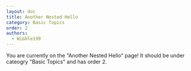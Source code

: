 ```yaml
---
layout: doc
title: Another Nested Hello
category: Basic Topics
order: 2
authors:
  - Wibble199
---
```


You are currently on the "Another Nested Hello" page! It should be under cateogry "Basic Topics" and has order 2.